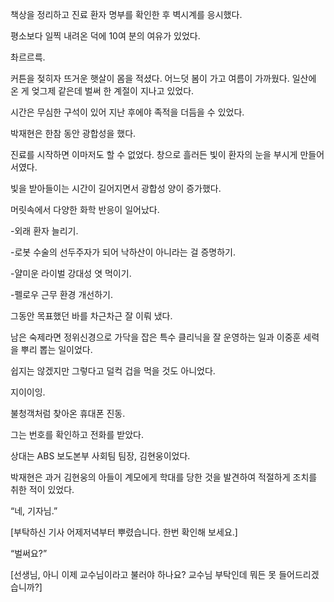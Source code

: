 책상을 정리하고 진료 환자 명부를 확인한 후 벽시계를 응시했다.

평소보다 일찍 내려온 덕에 10여 분의 여유가 있었다.

촤르르륵.

커튼을 젖히자 뜨거운 햇살이 몸을 적셨다. 어느덧 봄이 가고 여름이 가까웠다. 일산에 온 게 엊그제 같은데 벌써 한 계절이 지나고 있었다.

시간은 무심한 구석이 있어 지난 후에야 족적을 더듬을 수 있었다.

박재현은 한참 동안 광합성을 했다.

진료를 시작하면 이마저도 할 수 없었다. 창으로 흘러든 빛이 환자의 눈을 부시게 만들어서였다.

빛을 받아들이는 시간이 길어지면서 광합성 양이 증가했다.

머릿속에서 다양한 화학 반응이 일어났다.

-외래 환자 늘리기.

-로봇 수술의 선두주자가 되어 낙하산이 아니라는 걸 증명하기.

-얄미운 라이벌 강대성 엿 먹이기.

-펠로우 근무 환경 개선하기.

그동안 목표했던 바를 차근차근 잘 이뤄 냈다.

남은 숙제라면 정위신경으로 가닥을 잡은 특수 클리닉을 잘 운영하는 일과 이중훈 세력을 뿌리 뽑는 일이었다.

쉽지는 않겠지만 그렇다고 덜컥 겁을 먹을 것도 아니었다.

지이이잉.

불청객처럼 찾아온 휴대폰 진동.

그는 번호를 확인하고 전화를 받았다.

상대는 ABS 보도본부 사회팀 팀장, 김현웅이었다.

박재현은 과거 김현웅의 아들이 계모에게 학대를 당한 것을 발견하여 적절하게 조치를 취한 적이 있었다.

“네, 기자님.”

[부탁하신 기사 어제저녁부터 뿌렸습니다. 한번 확인해 보세요.]

“벌써요?”

[선생님, 아니 이제 교수님이라고 불러야 하나요? 교수님 부탁인데 뭐든 못 들어드리겠습니까?]